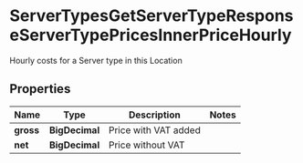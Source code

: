 

# ServerTypesGetServerTypeResponseServerTypePricesInnerPriceHourly

Hourly costs for a Server type in this Location

## Properties

| Name | Type | Description | Notes |
|------------ | ------------- | ------------- | -------------|
|**gross** | **BigDecimal** | Price with VAT added |  |
|**net** | **BigDecimal** | Price without VAT |  |



